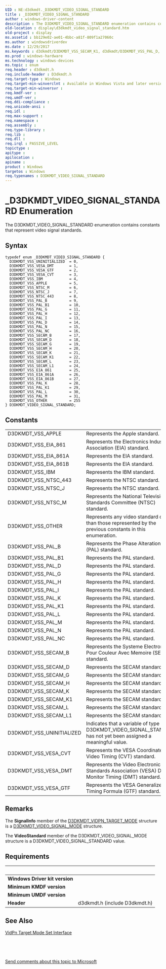 ```yaml
---
UID : NE:d3dkmdt._D3DKMDT_VIDEO_SIGNAL_STANDARD
title : _D3DKMDT_VIDEO_SIGNAL_STANDARD
author : windows-driver-content
description : The D3DKMDT_VIDEO_SIGNAL_STANDARD enumeration contains constants that represent video signal standards.
old-location : display\d3dkmdt_video_signal_standard.htm
old-project : display
ms.assetid : bb129e02-ae01-4bbc-a81f-809f1a27060c
ms.author : windowsdriverdev
ms.date : 12/29/2017
ms.keywords : d3dkmdt/D3DKMDT_VSS_SECAM_K1, d3dkmdt/D3DKMDT_VSS_PAL_D, d3dkmdt/D3DKMDT_VSS_SECAM_G, D3DKMDT_VSS_EIA_861A, D3DKMDT_VSS_PAL_M, D3DKMDT_VSS_EIA_861, d3dkmdt/D3DKMDT_VSS_PAL_I, d3dkmdt/D3DKMDT_VSS_SECAM_B, d3dkmdt/D3DKMDT_VSS_NTSC_J, d3dkmdt/D3DKMDT_VSS_SECAM_H, d3dkmdt/D3DKMDT_VSS_SECAM_L, _D3DKMDT_VIDEO_SIGNAL_STANDARD, d3dkmdt/D3DKMDT_VSS_PAL_L, D3DKMDT_VSS_PAL_I, d3dkmdt/D3DKMDT_VSS_VESA_CVT, D3DKMDT_VSS_PAL_G, D3DKMDT_VSS_PAL_N, D3DKMDT_VSS_SECAM_K, DmEnums_8174e59a-c264-4642-b770-d4e38236a6b7.xml, D3DKMDT_VSS_SECAM_D, D3DKMDT_VSS_PAL_NC, D3DKMDT_VSS_UNINITIALIZED, d3dkmdt/D3DKMDT_VSS_NTSC_443, D3DKMDT_VSS_NTSC_M, D3DKMDT_VSS_IBM, d3dkmdt/D3DKMDT_VSS_SECAM_L1, D3DKMDT_VSS_SECAM_G, D3DKMDT_VSS_VESA_CVT, D3DKMDT_VSS_NTSC_443, D3DKMDT_VIDEO_SIGNAL_STANDARD, d3dkmdt/D3DKMDT_VSS_PAL_B1, d3dkmdt/D3DKMDT_VSS_EIA_861B, d3dkmdt/D3DKMDT_VSS_VESA_DMT, D3DKMDT_VSS_SECAM_B, d3dkmdt/D3DKMDT_VSS_PAL_N, D3DKMDT_VSS_PAL_K, D3DKMDT_VSS_SECAM_L1, display.d3dkmdt_video_signal_standard, D3DKMDT_VSS_VESA_GTF, d3dkmdt/D3DKMDT_VSS_EIA_861A, d3dkmdt/D3DKMDT_VSS_PAL_G, D3DKMDT_VIDEO_SIGNAL_STANDARD enumeration [Display Devices], D3DKMDT_VSS_PAL_L, D3DKMDT_VSS_SECAM_H, D3DKMDT_VSS_PAL_K1, d3dkmdt/D3DKMDT_VSS_NTSC_M, d3dkmdt/D3DKMDT_VSS_IBM, d3dkmdt/D3DKMDT_VSS_PAL_B, D3DKMDT_VSS_PAL_D, d3dkmdt/D3DKMDT_VSS_SECAM_K, D3DKMDT_VSS_NTSC_J, D3DKMDT_VSS_EIA_861B, d3dkmdt/D3DKMDT_VSS_PAL_K, d3dkmdt/D3DKMDT_VIDEO_SIGNAL_STANDARD, d3dkmdt/D3DKMDT_VSS_EIA_861, d3dkmdt/D3DKMDT_VSS_PAL_M, D3DKMDT_VSS_PAL_B, d3dkmdt/D3DKMDT_VSS_UNINITIALIZED, D3DKMDT_VSS_APPLE, d3dkmdt/D3DKMDT_VSS_PAL_K1, D3DKMDT_VSS_PAL_B1, d3dkmdt/D3DKMDT_VSS_PAL_H, D3DKMDT_VSS_PAL_H, d3dkmdt/D3DKMDT_VSS_PAL_NC, D3DKMDT_VSS_SECAM_K1, D3DKMDT_VSS_SECAM_L, D3DKMDT_VSS_OTHER, D3DKMDT_VSS_VESA_DMT, d3dkmdt/D3DKMDT_VSS_APPLE, d3dkmdt/D3DKMDT_VSS_SECAM_D, d3dkmdt/D3DKMDT_VSS_OTHER, d3dkmdt/D3DKMDT_VSS_VESA_GTF
ms.prod : windows-hardware
ms.technology : windows-devices
ms.topic : enum
req.header : d3dkmdt.h
req.include-header : D3dkmdt.h
req.target-type : Windows
req.target-min-winverclnt : Available in Windows Vista and later versions of the Windows operating systems.
req.target-min-winversvr : 
req.kmdf-ver : 
req.umdf-ver : 
req.ddi-compliance : 
req.unicode-ansi : 
req.idl : 
req.max-support : 
req.namespace : 
req.assembly : 
req.type-library : 
req.lib : 
req.dll : 
req.irql : PASSIVE_LEVEL
topictype : 
apitype : 
apilocation : 
apiname : 
product : Windows
targetos : Windows
req.typenames : D3DKMDT_VIDEO_SIGNAL_STANDARD
---
```


# _D3DKMDT_VIDEO_SIGNAL_STANDARD Enumeration
The D3DKMDT_VIDEO_SIGNAL_STANDARD enumeration contains constants that represent video signal standards.

## Syntax
````
typedef enum _D3DKMDT_VIDEO_SIGNAL_STANDARD { 
  D3DKMDT_VSS_UNINITIALIZED  = 0,
  D3DKMDT_VSS_VESA_DMT       = 1,
  D3DKMDT_VSS_VESA_GTF       = 2,
  D3DKMDT_VSS_VESA_CVT       = 3,
  D3DKMDT_VSS_IBM            = 4,
  D3DKMDT_VSS_APPLE          = 5,
  D3DKMDT_VSS_NTSC_M         = 6,
  D3DKMDT_VSS_NTSC_J         = 7,
  D3DKMDT_VSS_NTSC_443       = 8,
  D3DKMDT_VSS_PAL_B          = 9,
  D3DKMDT_VSS_PAL_B1         = 10,
  D3DKMDT_VSS_PAL_G          = 11,
  D3DKMDT_VSS_PAL_H          = 12,
  D3DKMDT_VSS_PAL_I          = 13,
  D3DKMDT_VSS_PAL_D          = 14,
  D3DKMDT_VSS_PAL_N          = 15,
  D3DKMDT_VSS_PAL_NC         = 16,
  D3DKMDT_VSS_SECAM_B        = 17,
  D3DKMDT_VSS_SECAM_D        = 18,
  D3DKMDT_VSS_SECAM_G        = 19,
  D3DKMDT_VSS_SECAM_H        = 20,
  D3DKMDT_VSS_SECAM_K        = 21,
  D3DKMDT_VSS_SECAM_K1       = 22,
  D3DKMDT_VSS_SECAM_L        = 23,
  D3DKMDT_VSS_SECAM_L1       = 24,
  D3DKMDT_VSS_EIA_861        = 25,
  D3DKMDT_VSS_EIA_861A       = 26,
  D3DKMDT_VSS_EIA_861B       = 27,
  D3DKMDT_VSS_PAL_K          = 28,
  D3DKMDT_VSS_PAL_K1         = 29,
  D3DKMDT_VSS_PAL_L          = 30,
  D3DKMDT_VSS_PAL_M          = 31,
  D3DKMDT_VSS_OTHER          = 255
} D3DKMDT_VIDEO_SIGNAL_STANDARD;
````

## Constants

<table>

<tr>
<td>D3DKMDT_VSS_APPLE</td>
<td>Represents the Apple standard.</td>
</tr>

<tr>
<td>D3DKMDT_VSS_EIA_861</td>
<td>Represents the Electronics Industries Association (EIA) standard.</td>
</tr>

<tr>
<td>D3DKMDT_VSS_EIA_861A</td>
<td>Represents the EIA standard.</td>
</tr>

<tr>
<td>D3DKMDT_VSS_EIA_861B</td>
<td>Represents the EIA standard.</td>
</tr>

<tr>
<td>D3DKMDT_VSS_IBM</td>
<td>Represents the IBM standard.</td>
</tr>

<tr>
<td>D3DKMDT_VSS_NTSC_443</td>
<td>Represents the NTSC standard.</td>
</tr>

<tr>
<td>D3DKMDT_VSS_NTSC_J</td>
<td>Represents the NTSC standard.</td>
</tr>

<tr>
<td>D3DKMDT_VSS_NTSC_M</td>
<td>Represents the National Television Standards Committee (NTSC) standard.</td>
</tr>

<tr>
<td>D3DKMDT_VSS_OTHER</td>
<td>Represents any video standard other than those represented by the previous constants in this enumeration.</td>
</tr>

<tr>
<td>D3DKMDT_VSS_PAL_B</td>
<td>Represents the Phase Alteration Line (PAL) standard.</td>
</tr>

<tr>
<td>D3DKMDT_VSS_PAL_B1</td>
<td>Represents the PAL standard.</td>
</tr>

<tr>
<td>D3DKMDT_VSS_PAL_D</td>
<td>Represents the PAL standard.</td>
</tr>

<tr>
<td>D3DKMDT_VSS_PAL_G</td>
<td>Represents the PAL standard.</td>
</tr>

<tr>
<td>D3DKMDT_VSS_PAL_H</td>
<td>Represents the PAL standard.</td>
</tr>

<tr>
<td>D3DKMDT_VSS_PAL_I</td>
<td>Represents the PAL standard.</td>
</tr>

<tr>
<td>D3DKMDT_VSS_PAL_K</td>
<td>Represents the PAL standard.</td>
</tr>

<tr>
<td>D3DKMDT_VSS_PAL_K1</td>
<td>Represents the PAL standard.</td>
</tr>

<tr>
<td>D3DKMDT_VSS_PAL_L</td>
<td>Represents the PAL standard.</td>
</tr>

<tr>
<td>D3DKMDT_VSS_PAL_M</td>
<td>Represents the PAL standard.</td>
</tr>

<tr>
<td>D3DKMDT_VSS_PAL_N</td>
<td>Represents the PAL standard.</td>
</tr>

<tr>
<td>D3DKMDT_VSS_PAL_NC</td>
<td>Represents the PAL standard.</td>
</tr>

<tr>
<td>D3DKMDT_VSS_SECAM_B</td>
<td>Represents the Systeme Electronic Pour Couleur Avec Memoire (SECAM) standard.</td>
</tr>

<tr>
<td>D3DKMDT_VSS_SECAM_D</td>
<td>Represents the SECAM standard.</td>
</tr>

<tr>
<td>D3DKMDT_VSS_SECAM_G</td>
<td>Represents the SECAM standard.</td>
</tr>

<tr>
<td>D3DKMDT_VSS_SECAM_H</td>
<td>Represents the SECAM standard.</td>
</tr>

<tr>
<td>D3DKMDT_VSS_SECAM_K</td>
<td>Represents the SECAM standard.</td>
</tr>

<tr>
<td>D3DKMDT_VSS_SECAM_K1</td>
<td>Represents the SECAM standard.</td>
</tr>

<tr>
<td>D3DKMDT_VSS_SECAM_L</td>
<td>Represents the SECAM standard.</td>
</tr>

<tr>
<td>D3DKMDT_VSS_SECAM_L1</td>
<td>Represents the SECAM standard.</td>
</tr>

<tr>
<td>D3DKMDT_VSS_UNINITIALIZED</td>
<td>Indicates that a variable of type D3DKMDT_VIDEO_SIGNAL_STANDARD has not yet been assigned a meaningful value.</td>
</tr>

<tr>
<td>D3DKMDT_VSS_VESA_CVT</td>
<td>Represents the VESA Coordinated Video Timing (CVT) standard.</td>
</tr>

<tr>
<td>D3DKMDT_VSS_VESA_DMT</td>
<td>Represents the Video Electronics Standards Association (VESA) Display Monitor Timing (DMT) standard.</td>
</tr>

<tr>
<td>D3DKMDT_VSS_VESA_GTF</td>
<td>Represents the VESA Generalized Timing Formula (GTF) standard.</td>
</tr>
</table>

## Remarks

The <b>SignalInfo</b> member of the <a href="..\d3dkmdt\ns-d3dkmdt-_d3dkmdt_vidpn_target_mode.md">D3DKMDT_VIDPN_TARGET_MODE</a> structure is a <a href="..\d3dkmdt\ns-d3dkmdt-_d3dkmdt_video_signal_info.md">D3DKMDT_VIDEO_SIGNAL_MODE</a> structure.

The <b>VideoStandard</b> member of the D3DKMDT_VIDEO_SIGNAL_MODE structure is a D3DKMDT_VIDEO_SIGNAL_STANDARD value.

## Requirements
| &nbsp; | &nbsp; |
| ---- |:---- |
| **Windows Driver kit version** |  |
| **Minimum KMDF version** |  |
| **Minimum UMDF version** |  |
| **Header** | d3dkmdt.h (include D3dkmdt.h) |

## See Also

<a href="https://msdn.microsoft.com/library/windows/hardware/ff570559">VidPn Target Mode Set Interface</a>

 

 

<a href="mailto:wsddocfb@microsoft.com?subject=Documentation%20feedback [display\display]:%20D3DKMDT_VIDEO_SIGNAL_STANDARD enumeration%20 RELEASE:%20(12/29/2017)&amp;body=%0A%0APRIVACY STATEMENT%0A%0AWe use your feedback to improve the documentation. We don't use your email address for any other purpose, and we'll remove your email address from our system after the issue that you're reporting is fixed. While we're working to fix this issue, we might send you an email message to ask for more info. Later, we might also send you an email message to let you know that we've addressed your feedback.%0A%0AFor more info about Microsoft's privacy policy, see http://privacy.microsoft.com/en-us/default.aspx." title="Send comments about this topic to Microsoft">Send comments about this topic to Microsoft</a>